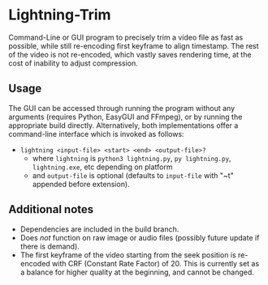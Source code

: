 # Lightning-Trim
Command-Line or GUI program to precisely trim a video file as fast as possible, while still re-encoding first keyframe to align timestamp. The rest of the video is not re-encoded, which vastly saves rendering time, at the cost of inability to adjust compression.

## Usage
The GUI can be accessed through running the program without any arguments (requires Python, EasyGUI and FFmpeg), or by running the appropriate build directly.
Alternatively, both implementations offer a command-line interface which is invoked as follows:
- `lightning <input-file> <start> <end> <output-file>?`
  - where `lightning` is `python3 lightning.py`, `py lightning.py`, `lightning.exe`, etc depending on platform
  - and `output-file` is optional (defaults to `input-file` with "~t" appended before extension).

## Additional notes
- Dependencies are included in the build branch.
- Does *not* function on raw image or audio files (possibly future update if there is demand).
- The first keyframe of the video starting from the seek position is re-encoded with CRF (Constant Rate Factor) of 20. This is currently set as a balance for higher quality at the beginning, and cannot be changed.
